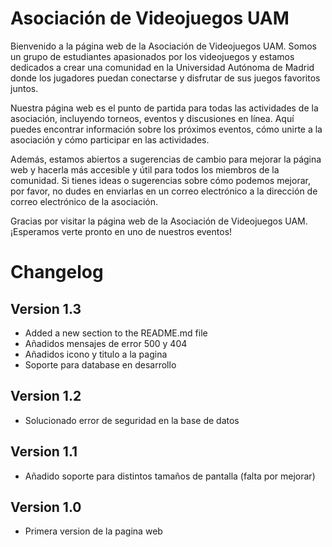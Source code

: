 # Asociación de Videojuegos UAM
Bienvenido a la página web de la Asociación de Videojuegos UAM. Somos un grupo de estudiantes apasionados por los videojuegos y estamos dedicados a crear una comunidad en la Universidad Autónoma de Madrid donde los jugadores puedan conectarse y disfrutar de sus juegos favoritos juntos.

Nuestra página web es el punto de partida para todas las actividades de la asociación, incluyendo torneos, eventos y discusiones en línea. Aquí puedes encontrar información sobre los próximos eventos, cómo unirte a la asociación y cómo participar en las actividades.

Además, estamos abiertos a sugerencias de cambio para mejorar la página web y hacerla más accesible y útil para todos los miembros de la comunidad. Si tienes ideas o sugerencias sobre cómo podemos mejorar, por favor, no dudes en enviarlas en un correo electrónico a la dirección de correo electrónico de la asociación.

Gracias por visitar la página web de la Asociación de Videojuegos UAM. ¡Esperamos verte pronto en uno de nuestros eventos!

# Changelog

## Version 1.3
- Added a new section to the README.md file
- Añadidos mensajes de error 500 y 404
- Añadidos icono y titulo a la pagina
- Soporte para database en desarrollo

## Version 1.2
- Solucionado error de seguridad en la base de datos

## Version 1.1
- Añadido soporte para distintos tamaños de pantalla (falta por mejorar)

## Version 1.0
- Primera version de la pagina web

